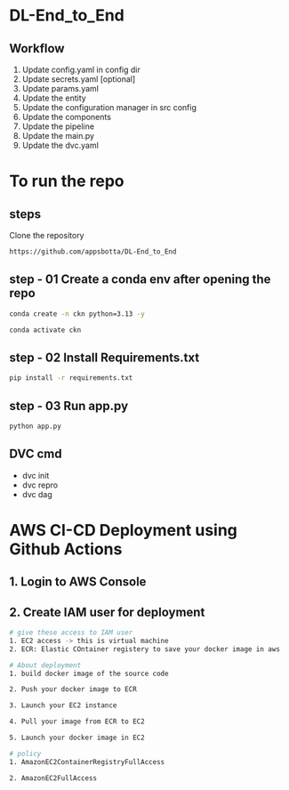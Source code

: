 # DL-End_to_End

## Workflow

1. Update config.yaml in config dir
2. Update secrets.yaml [optional]
3. Update params.yaml
4. Update the entity
5. Update the configuration manager in src config
6. Update the components
7. Update the pipeline
8. Update the main.py
9. Update the dvc.yaml

# To run the repo

## steps
Clone the repository
```bash
https://github.com/appsbotta/DL-End_to_End
```

## step - 01 Create a conda env after opening the repo
```bash
conda create -n ckn python=3.13 -y
```
```bash
conda activate ckn
```

## step - 02 Install Requirements.txt
```bash
pip install -r requirements.txt
```

## step - 03 Run app.py
```bash
python app.py
```

## DVC cmd
* dvc init
* dvc repro
* dvc dag

# AWS CI-CD Deployment using Github Actions

## 1. Login to AWS Console

## 2. Create IAM user for deployment
```bash
# give these access to IAM user
1. EC2 access -> this is virtual machine
2. ECR: Elastic COntainer registery to save your docker image in aws

# About deployment
1. build docker image of the source code

2. Push your docker image to ECR

3. Launch your EC2 instance

4. Pull your image from ECR to EC2

5. Launch your docker image in EC2

# policy
1. AmazonEC2ContainerRegistryFullAccess

2. AmazonEC2FullAccess

```